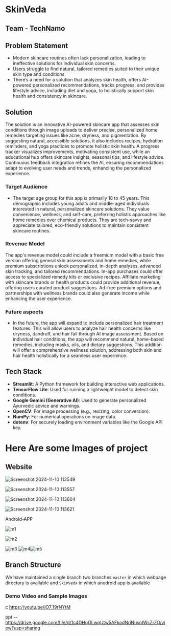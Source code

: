 # SkinVeda
## Team - TechNamo

## Problem Statement

- Modern skincare routines often lack personalization, leading to ineffective solutions for individual skin concerns.
- Users struggle to find natural, tailored remedies suited to their unique skin type and conditions.
- There’s a need for a solution that analyzes skin health, offers AI-powered personalized recommendations, tracks progress, and provides lifestyle advice, including diet and yoga, to holistically support 
  skin health and consistency in skincare.


## Solution
The solution is an innovative AI-powered skincare app that assesses skin conditions through image uploads to deliver precise, personalized home remedies targeting issues like acne, dryness, and pigmentation. By suggesting natural, accessible solutions, it also includes recipes, hydration reminders, and yoga practices to promote holistic skin health. A progress tracker visualizes improvements, motivating consistent use, while an educational hub offers skincare insights, seasonal tips, and lifestyle advice. Continuous feedback integration refines the AI, ensuring recommendations adapt to evolving user needs and trends, enhancing the personalized experience.


### Target Audience 
- The target age group for this app is primarily 18 to 45 years. This demographic includes young adults and middle-aged individuals interested in natural, personalized skincare solutions. They value convenience, wellness, and self-care, preferring holistic approaches like home remedies over chemical products. They are tech-savvy and appreciate tailored, eco-friendly solutions to maintain consistent skincare routines.


### Revenue Model
The app's revenue model could include a freemium model with a basic free version offering general skin assessments and home remedies, while premium subscriptions unlock personalized, in-depth analyses, advanced skin tracking, and tailored recommendations. In-app purchases could offer access to specialized remedy kits or exclusive recipes. Affiliate marketing with skincare brands or health products could provide additional revenue, offering users curated product suggestions. Ad-free premium options and partnerships with wellness brands could also generate income while enhancing the user experience.

  
### Future aspects
- In the future, the app will expand to include personalized hair treatment features. This will allow users to analyze hair health concerns like dryness, dandruff, and hair fall through AI image assessment. Based on individual hair conditions, the app will recommend natural, home-based remedies, including masks, oils, and dietary suggestions. This addition will offer a comprehensive wellness solution, addressing both skin and hair health holistically for a seamless user experience.







## Tech Stack

- **Streamlit**: A Python framework for building interactive web applications.
- **TensorFlow Lite**: Used for running a lightweight model to detect skin conditions.
- **Google Gemini (Generative AI)**: Used to generate personalized Ayurvedic advice and warnings.
- **OpenCV**: For image processing (e.g., resizing, color conversion).
- **NumPy**: For numerical operations on image data.
- **dotenv**: For securely loading environment variables like the Google API key.

# Here Are some Images of project
## Website
![Screenshot 2024-11-10 113549](https://github.com/user-attachments/assets/227c248f-b373-4c82-a332-da03bda06f70)




![Screenshot 2024-11-10 113557](https://github.com/user-attachments/assets/b5cba22a-cb31-4870-bd06-b7ca688ade89)


![Screenshot 2024-11-10 113604](https://github.com/user-attachments/assets/b87057df-13e5-43da-bec7-8e3d5fd5097e)


![Screenshot 2024-11-10 113621](https://github.com/user-attachments/assets/218928c0-5842-43f1-a051-3933bd6b54cb)


Android-APP

![m1](https://github.com/user-attachments/assets/5b5650b1-9024-48f9-ba7e-b6c31fd73e34)

![m2](https://github.com/user-attachments/assets/be362a8e-b859-4736-ac59-3171d7958d43)

![m3](https://github.com/user-attachments/assets/cb020322-f3aa-4191-8364-c135cc7185e0)
![m4](https://github.com/user-attachments/assets/3a5792a8-d237-46ae-ad56-1b9fced15301)![m5](https://github.com/user-attachments/assets/d11fa233-ab68-42c7-911b-676a4927b9bb)


## Branch Structure

We have maintained a single branch  two branches `master` in which webpage directory is available  and `SkinVeda` in which anodroid app is available 

### Demo Video and Sample Images
c
https://youtu.be/jO7_19rNYtM

ppt -- https://drive.google.com/file/d/1c4DHqOLwqUtw5AFkodNriNusnIWsZrZO/view?usp=sharing
